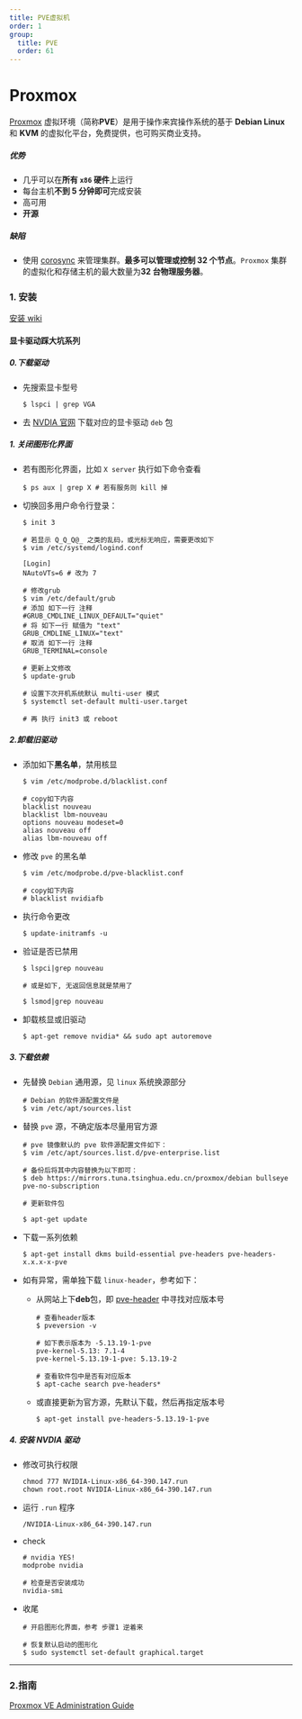 ```yaml
---
title: PVE虚拟机
order: 1
group:
  title: PVE
  order: 61
---
```


# Proxmox

[Proxmox](https://www.proxmox.com/en) 虚拟环境（简称**PVE**）是用于操作来宾操作系统的基于 **Debian Linux** 和 **KVM** 的虚拟化平台，免费提供，也可购买商业支持。

##### 优势

- 几乎可以在**所有 `x86` 硬件**上运行
- 每台主机**不到 5 分钟即可**完成安装
- 高可用
- **开源**

##### 缺陷

- 使用 [corosync](http://corosync.github.io/corosync/) 来管理集群。**最多可以管理或控制 32 个节点**。`Proxmox` 集群的虚拟化和存储主机的最大数量为**32 台物理服务器**。

### 1. 安装

[安装 wiki](https://pve.proxmox.com/wiki/Installation)

#### 显卡驱动踩大坑系列

##### 0.下载驱动

- 先搜索显卡型号

  ```shell
  $ lspci | grep VGA
  ```

- 去 [NVDIA 官网](https://www.nvidia.com/Download/index.aspx?lang=zh-cn) 下载对应的显卡驱动 `deb` 包

##### 1. 关闭图形化界面

- 若有图形化界面，比如 `X server` 执行如下命令查看

  ```shell
  $ ps aux | grep X	# 若有服务则 kill 掉
  ```

- 切换回多用户命令行登录：

  ```shell
  $ init 3

  # 若显示 Q_Q_Q@_ 之类的乱码，或光标无响应，需要更改如下
  $ vim /etc/systemd/logind.conf

  [Login]
  NAutoVTs=6 # 改为 7

  # 修改grub
  $ vim /etc/default/grub
  # 添加 如下一行 注释
  #GRUB_CMDLINE_LINUX_DEFAULT="quiet"
  # 将 如下一行 赋值为 "text"
  GRUB_CMDLINE_LINUX="text"
  # 取消 如下一行 注释
  GRUB_TERMINAL=console

  # 更新上文修改
  $ update-grub

  # 设置下次开机系统默认 multi-user 模式
  $ systemctl set-default multi-user.target

  # 再 执行 init3 或 reboot
  ```

##### 2.卸载旧驱动

- 添加如下**黑名单**，禁用核显

  ```shell
  $ vim /etc/modprobe.d/blacklist.conf

  # copy如下内容
  blacklist nouveau
  blacklist lbm-nouveau
  options nouveau modeset=0
  alias nouveau off
  alias lbm-nouveau off
  ```

- 修改 `pve` 的黑名单

  ```shell
  $ vim /etc/modprobe.d/pve-blacklist.conf

  # copy如下内容
  # blacklist nvidiafb
  ```

- 执行命令更改

  ```shell
  $ update-initramfs -u
  ```

- 验证是否已禁用

  ```shell
  $ lspci|grep nouveau

  # 或是如下, 无返回信息就是禁用了

  $ lsmod|grep nouveau
  ```

- 卸载核显或旧驱动

  ```shell
  $ apt-get remove nvidia* && sudo apt autoremove
  ```

##### 3.下载依赖

- 先替换 `Debian` 通用源，见 `linux` 系统换源部分

  ```shell
  # Debian 的软件源配置文件是
  $ vim /etc/apt/sources.list
  ```

- 替换 `pve` 源，不确定版本尽量用官方源

  ```shell
  # pve 镜像默认的 pve 软件源配置文件如下：
  $ vim /etc/apt/sources.list.d/pve-enterprise.list

  # 备份后将其中内容替换为以下即可：
  $ deb https://mirrors.tuna.tsinghua.edu.cn/proxmox/debian bullseye pve-no-subscription

  # 更新软件包

  $ apt-get update
  ```

- 下载一系列依赖

  ```shell
  $ apt-get install dkms build-essential pve-headers pve-headers-x.x.x-x-pve
  ```

- 如有异常，需单独下载 `linux-header`，参考如下：

  - 从网站上下**deb**包，即 [pve-header](http://download.proxmox.com/debian/pve/dists/bullseye/pve-no-subscription/binary-amd64/) 中寻找对应版本号

    ```shell
    # 查看header版本
    $ pveversion -v

    # 如下表示版本为 -5.13.19-1-pve
    pve-kernel-5.13: 7.1-4
    pve-kernel-5.13.19-1-pve: 5.13.19-2

    # 查看软件包中是否有对应版本
    $ apt-cache search pve-headers*
    ```

  - 或直接更新为官方源，先默认下载，然后再指定版本号

    ```shell
    $ apt-get install pve-headers-5.13.19-1-pve
    ```

##### 4. 安装 NVDIA 驱动

- 修改可执行权限

  ```shell
  chmod 777 NVIDIA-Linux-x86_64-390.147.run
  chown root.root NVIDIA-Linux-x86_64-390.147.run
  ```

- 运行 `.run` 程序

  ```shell
  /NVIDIA-Linux-x86_64-390.147.run
  ```

- check

  ```shell
  # nvidia YES!
  modprobe nvidia

  # 检查是否安装成功
  nvidia-smi
  ```

- 收尾

  ```shell
  # 开启图形化界面，参考 步骤1 逆着来

  # 恢复默认启动的图形化
  $ sudo systemctl set-default graphical.target
  ```

---

### 2.指南

[Proxmox VE Administration Guide](https://pve.proxmox.com/pve-docs/pve-admin-guide.html)
